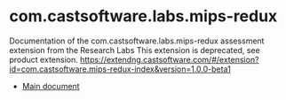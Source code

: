 # com.castsoftware.labs.mips-redux
Documentation of the com.castsoftware.labs.mips-redux assessment extension from the Research Labs
This extension is deprecated, see product extension.
https://extendng.castsoftware.com/#/extension?id=com.castsoftware.mips-redux-index&version=1.0.0-beta1

* [Main document](https://github.com/CASTResearchLabs/com.castsoftware.labs.mips-redux/blob/master/com.castsoftware.labs.mips-redux_documentation.md)
